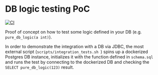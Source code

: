# DB logic testing PoC

[![CI](https://github.com/horothesun/db-logic-testing-poc/actions/workflows/ci.yml/badge.svg)](https://github.com/horothesun/db-logic-testing-poc/actions/workflows/ci.yml)

Proof of concept on how to test some logic defined in your DB (e.g. `pure_db_logic(a int)`).

In order to demonstrate the integration with a DB via JDBC, the most external script (`scripts/integration_tests.sh `)
spins up a dockerized Postgres DB instance, initializes it with the function defined in `schema.sql` and
runs the test by connecting to the dockerized DB and checking the `SELECT pure_db_logic(123)` result.
